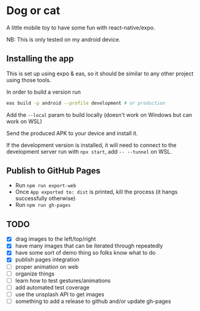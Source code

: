 # Dog or cat

A little mobile toy to have some fun with react-native/expo.

NB: This is only tested on my android device.

## Installing the app

This is set up using expo & eas, so it should be similar to any other project using those tools.

In order to build a version run

```sh
eas build -p android --profile development # or production
```

Add the `--local` param to build locally (doesn't work on Windows but can work on WSL)

Send the produced APK to your device and install it.

If the development version is installed, it will need to connect to the development server run with `npx start`, add `-- --tunnel` on WSL.

## Publish to GitHub Pages

- Run `npm run export-web`
- Once `App exported to: dist` is printed, kill the process (it hangs successfully otherwise)
- Run `npm run gh-pages`

## TODO

- [x] drag images to the left/top/right
- [x] have many images that can be iterated through repeatedly
- [x] have some sort of demo thing so folks know what to do
- [x] publish pages integration
- [ ] proper animation on web
- [ ] organize things
- [ ] learn how to test gestures/animations
- [ ] add automated test coverage
- [ ] use the unsplash API to get images
- [ ] something to add a release to github and/or update gh-pages
